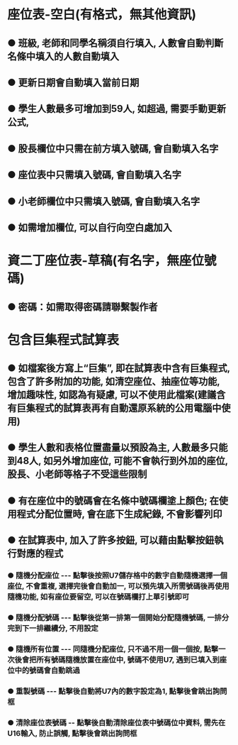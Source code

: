 # 座位表-空白(有格式，無其他資訊)
## ● 班級, 老師和同學名稱須自行填入, 人數會自動判斷名條中填入的人數自動填入
## ● 更新日期會自動填入當前日期
## ● 學生人數最多可增加到59人, 如超過, 需要手動更新公式, 
## ● 股長欄位中只需在前方填入號碼, 會自動填入名字
## ● 座位表中只需填入號碼, 會自動填入名字
## ● 小老師欄位中只需填入號碼, 會自動填入名字
## ● 如需增加欄位, 可以自行向空白處加入


# 資二丁座位表-草稿(有名字，無座位號碼)
## ● 密碼：如需取得密碼請聯繫製作者

# 包含巨集程式試算表
## ● 如檔案後方寫上“巨集”, 即在試算表中含有巨集程式, 包含了許多附加的功能, 如清空座位、抽座位等功能, 增加趣味性, 如認為有疑慮, 可以不使用此檔案(建議含有巨集程式的試算表再有自動還原系統的公用電腦中使用)
## ● 學生人數和表格位置盡量以預設為主, 人數最多只能到48人, 如另外增加座位, 可能不會執行到外加的座位, 股長、小老師等格子不受這些限制
## ● 有在座位中的號碼會在名條中號碼欄塗上顏色; 在使用程式分配位置時, 會在底下生成紀錄, 不會影響列印
## ● 在試算表中, 加入了許多按鈕, 可以藉由點擊按鈕執行對應的程式
### ● 隨機分配座位 ---  點擊後按照U7儲存格中的數字自動隨機選擇一個座位, 不會重複, 選擇完後會自動加一, 可以預先填入所需號碼後再使用隨機功能, 如有座位要留空, 可以在號碼欄打上單引號即可
### ● 隨機分配號碼 ---  點擊後從第一排第一個開始分配隨機號碼, 一排分完到下一排繼續分, 不用設定 
### ● 隨機所有位置 --- 同隨機分配座位, 只不過不用一個一個按, 點擊一次後會把所有號碼隨機放置在座位中, 號碼不使用U7, 遇到已填入到座位中的號碼會自動跳過
### ● 重製號碼 --- 點擊後自動將U7內的數字設定為1, 點擊後會跳出詢問框
### ● 清除座位表號碼 -- 點擊後自動清除座位表中號碼位中資料, 需先在U16輸入<clear>, 防止誤觸, 點擊後會跳出詢問框
